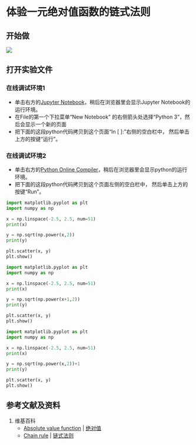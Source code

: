 # 体验一元绝对值函数的链式法则

## 开始做

![](/images/微分/导数的计算方法和运算法则/链式法则/体验一元绝对值函数的链式法则/1a1.jpg)

## 打开实验文件

### 在线调试环境1

- 单击右方的[Jupyter Notebook](https://mybinder.org/v2/gh/ipython/ipython-in-depth/master?filepath=binder/Index.ipynb)，稍后在浏览器里会显示Jupyter Notebook的运行环境。
- 在File的第一个下拉菜单“New Notebook” 的右侧箭头处选择“Python 3”，然后会显示一个新的页面
- 把下面的这段python代码拷贝到这个页面“In [ ]:”右侧的空白栏中， 然后单击上方的按键“运行”。

### 在线调试环境2

- 单击右方的[Python Online Compiler](https://trinket.io/python3/a5bd54189b)，稍后在浏览器里会显示python的运行环境。
- 把下面的这段python代码拷贝到这个页面左侧的空白栏中， 然后单击上方的按键“Run”。

```python
import matplotlib.pyplot as plt
import numpy as np

x = np.linspace(-2.5, 2.5, num=51)
print(x)

y = np.sqrt(np.power(x,2)) 
print(y)

plt.scatter(x, y)
plt.show()
```

```python
import matplotlib.pyplot as plt
import numpy as np

x = np.linspace(-2.5, 2.5, num=51)
print(x)

y = np.sqrt(np.power(x+1,2)) 
print(y)

plt.scatter(x, y)
plt.show()
```

```python
import matplotlib.pyplot as plt
import numpy as np

x = np.linspace(-2.5, 2.5, num=51)
print(x)

y = np.sqrt(np.power(x,2))+1
print(y)

plt.scatter(x, y)
plt.show()
```
## 参考文献及资料

1. 维基百科
	- [Absolute value function](https://en.wikipedia.org/wiki/Absolute_value#Absolute_value_function) | [绝对值](https://zh.wikipedia.org/wiki/绝对值) 
	- [Chain rule](https://en.wikipedia.org/wiki/Chain_rule) | [链式法则](https://zh.wikipedia.org/wiki/链式法则)